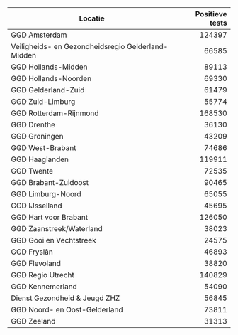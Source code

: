 | Locatie | Positieve tests |
|---------|----------------:|
| GGD Amsterdam                            | 124397 |
| Veiligheids- en Gezondheidsregio Gelderland-Midden | 66585 |
| GGD Hollands-Midden                      | 89113 |
| GGD Hollands-Noorden                     | 69330 |
| GGD Gelderland-Zuid                      | 61479 |
| GGD Zuid-Limburg                         | 55774 |
| GGD Rotterdam-Rijnmond                   | 168530 |
| GGD Drenthe                              | 36130 |
| GGD Groningen                            | 43209 |
| GGD West-Brabant                         | 74686 |
| GGD Haaglanden                           | 119911 |
| GGD Twente                               | 72535 |
| GGD Brabant-Zuidoost                     | 90465 |
| GGD Limburg-Noord                        | 65055 |
| GGD IJsselland                           | 45695 |
| GGD Hart voor Brabant                    | 126050 |
| GGD Zaanstreek/Waterland                 | 38023 |
| GGD Gooi en Vechtstreek                  | 24575 |
| GGD Fryslân                              | 46893 |
| GGD Flevoland                            | 38820 |
| GGD Regio Utrecht                        | 140829 |
| GGD Kennemerland                         | 54090 |
| Dienst Gezondheid & Jeugd ZHZ            | 56845 |
| GGD Noord- en Oost-Gelderland            | 73811 |
| GGD Zeeland                              | 31313 |
